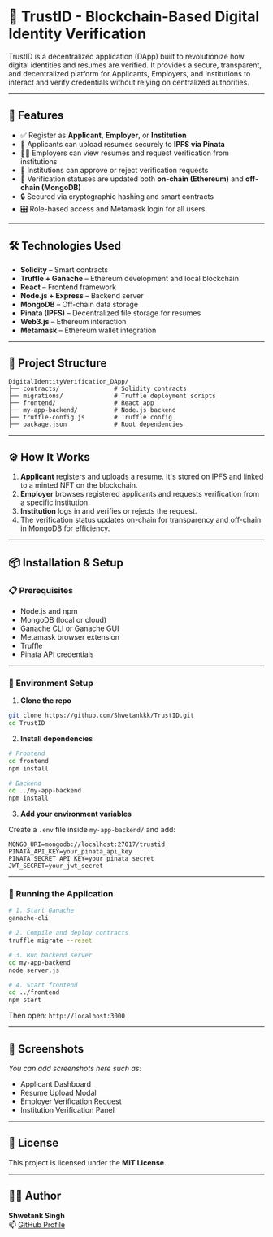 # 🔐 TrustID - Blockchain-Based Digital Identity Verification

TrustID is a decentralized application (DApp) built to revolutionize how digital identities and resumes are verified. It provides a secure, transparent, and decentralized platform for Applicants, Employers, and Institutions to interact and verify credentials without relying on centralized authorities.

---

## 🚀 Features

- ✅ Register as **Applicant**, **Employer**, or **Institution**
- 📄 Applicants can upload resumes securely to **IPFS via Pinata**
- 🧑‍💼 Employers can view resumes and request verification from institutions
- 🏫 Institutions can approve or reject verification requests
- 🔗 Verification statuses are updated both **on-chain (Ethereum)** and **off-chain (MongoDB)**
- 🔒 Secured via cryptographic hashing and smart contracts
- 🎛️ Role-based access and Metamask login for all users

---

## 🛠️ Technologies Used

- **Solidity** – Smart contracts
- **Truffle + Ganache** – Ethereum development and local blockchain
- **React** – Frontend framework
- **Node.js + Express** – Backend server
- **MongoDB** – Off-chain data storage
- **Pinata (IPFS)** – Decentralized file storage for resumes
- **Web3.js** – Ethereum interaction
- **Metamask** – Ethereum wallet integration

---

## 🧾 Project Structure

```
DigitalIdentityVerification_DApp/
├── contracts/               # Solidity contracts
├── migrations/              # Truffle deployment scripts
├── frontend/                # React app
├── my-app-backend/          # Node.js backend
├── truffle-config.js        # Truffle config
├── package.json             # Root dependencies
```

---

## ⚙️ How It Works

1. **Applicant** registers and uploads a resume. It's stored on IPFS and linked to a minted NFT on the blockchain.
2. **Employer** browses registered applicants and requests verification from a specific institution.
3. **Institution** logs in and verifies or rejects the request.
4. The verification status updates on-chain for transparency and off-chain in MongoDB for efficiency.

---

## 📦 Installation & Setup

### 📋 Prerequisites

- Node.js and npm
- MongoDB (local or cloud)
- Ganache CLI or Ganache GUI
- Metamask browser extension
- Truffle
- Pinata API credentials

---

### 🔧 Environment Setup

1. **Clone the repo**

```bash
git clone https://github.com/Shwetankkk/TrustID.git
cd TrustID
```

2. **Install dependencies**

```bash
# Frontend
cd frontend
npm install

# Backend
cd ../my-app-backend
npm install
```

3. **Add your environment variables**

Create a `.env` file inside `my-app-backend/` and add:

```env
MONGO_URI=mongodb://localhost:27017/trustid
PINATA_API_KEY=your_pinata_api_key
PINATA_SECRET_API_KEY=your_pinata_secret
JWT_SECRET=your_jwt_secret
```

---

### 🚀 Running the Application

```bash
# 1. Start Ganache
ganache-cli

# 2. Compile and deploy contracts
truffle migrate --reset

# 3. Run backend server
cd my-app-backend
node server.js

# 4. Start frontend
cd ../frontend
npm start
```

Then open: `http://localhost:3000`

---

## 📸 Screenshots

*You can add screenshots here such as:*
- Applicant Dashboard
- Resume Upload Modal
- Employer Verification Request
- Institution Verification Panel

---

## 📄 License

This project is licensed under the **MIT License**.

---

## 🙋‍♂️ Author

**Shwetank Singh**  
📫 [GitHub Profile](https://github.com/Shwetankkk)
